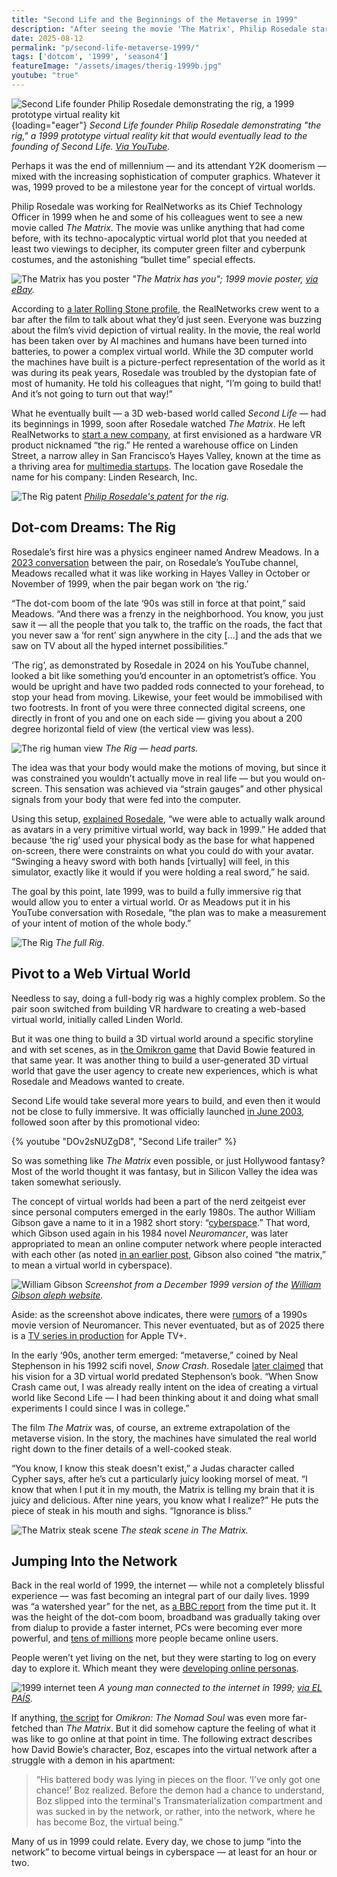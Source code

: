 ```yaml
---
title: "Second Life and the Beginnings of the Metaverse in 1999"
description: "After seeing the movie 'The Matrix', Philip Rosedale started a dot-com company and attempted to build a full-body virtual reality rig. He soon pivoted to creating a virtual world on the Web."
date: 2025-08-12
permalink: "p/second-life-metaverse-1999/"
tags: ['dotcom', '1999', 'season4']
featureImage: "/assets/images/therig-1999b.jpg"
youtube: "true"
---
```


![Second Life founder Philip Rosedale demonstrating the rig, a 1999 prototype virtual reality kit](/assets/images/therig-1999b.jpg){loading="eager"}
*Second Life founder Philip Rosedale demonstrating "the rig," a 1999 prototype virtual reality kit that would eventually lead to the founding of Second Life. [Via YouTube](https://www.youtube.com/watch?v=Ot9hBqtYG6E).*

Perhaps it was the end of millennium — and its attendant Y2K doomerism — mixed with the increasing sophistication of computer graphics. Whatever it was, 1999 proved to be a milestone year for the concept of virtual worlds.

Philip Rosedale was working for RealNetworks as its Chief Technology Officer in 1999 when he and some of his colleagues went to see a new movie called *The Matrix*. The movie was unlike anything that had come before, with its techno-apocalyptic virtual world plot that you needed at least two viewings to decipher, its computer green filter and cyberpunk costumes, and the astonishing “bullet time” special effects.

![The Matrix has you poster](/assets/images/thematrix-has-you-1999.jpg)
*"The Matrix has you"; 1999 movie poster, [via eBay](https://www.ebay.com/itm/166307829363).*

According to [a later Rolling Stone profile](https://www.rollingstone.com/culture/culture-features/inside-second-life-118659/), the RealNetworks crew went to a bar after the film to talk about what they’d just seen. Everyone was buzzing about the film’s vivid depiction of virtual reality. In the movie, the real world has been taken over by AI machines and humans have been turned into batteries, to power a complex virtual world. While the 3D computer world the machines have built is a picture-perfect representation of the world as it was during its peak years, Rosedale was troubled by the dystopian fate of most of humanity. He told his colleagues that night, “I’m going to build that! And it’s not going to turn out that way!”

What he eventually built — a 3D web-based world called *Second Life* — had its beginnings in 1999, soon after Rosedale watched *The Matrix*. He left RealNetworks to [start a new company](https://nwn.blogs.com/nwn/2017/10/philip-rosedale-vr-rig-linden-lab-high-fidelity-second-life.html), at first envisioned as a hardware VR product nicknamed “the rig.” He rented a warehouse office on Linden Street, a narrow alley in San Francisco’s Hayes Valley, known at the time as a thriving area for [multimedia startups](/p/multimedia-gulch-1994/). The location gave Rosedale the name for his company: Linden Research, Inc.

![The Rig patent](/assets/images/therig-patent1.png)
*[Philip Rosedale's patent](https://patentimages.storage.googleapis.com/cd/7b/ea/8b5064125065e4/US7117136.pdf) for the rig.*

## Dot-com Dreams: The Rig

Rosedale’s first hire was a physics engineer named Andrew Meadows. In a [2023 conversation](https://www.youtube.com/watch?v=wMCj_MWMYh8) between the pair, on Rosedale’s YouTube channel, Meadows recalled what it was like working in Hayes Valley in October or November of 1999, when the pair began work on ‘the rig.’

“The dot-com boom of the late ‘90s was still in force at that point,” said Meadows. “And there was a frenzy in the neighborhood. You know, you just saw it — all the people that you talk to, the traffic on the roads, the fact that you never saw a ‘for rent’ sign anywhere in the city […] and the ads that we saw on TV about all the hyped internet possibilities.”

‘The rig’, as demonstrated by Rosedale in 2024 on his YouTube channel, looked a bit like something you’d encounter in an optometrist’s office. You would be upright and have two padded rods connected to your forehead, to stop your head from moving. Likewise, your feet would be immobilised with two footrests. In front of you were three connected digital screens, one directly in front of you and one on each side — giving you about a 200 degree horizontal field of view (the vertical view was less).

![The rig human view](/assets/images/therig-patent2.png)
*The Rig — head parts.*

The idea was that your body would make the motions of moving, but since it was constrained you wouldn’t actually move in real life — but you would on-screen. This sensation was achieved via “strain gauges” and other physical signals from your body that were fed into the computer.

Using this setup, [explained Rosedale](https://www.youtube.com/watch?v=FjSedW7y7Bw), “we were able to actually walk around as avatars in a very primitive virtual world, way back in 1999.” He added that because ‘the rig’ used your physical body as the base for what happened on-screen, there were constraints on what you could do with your avatar. “Swinging a heavy sword with both hands [virtually] will feel, in this simulator, exactly like it would if you were holding a real sword,” he said.

The goal by this point, late 1999, was to build a fully immersive rig that would allow you to enter a virtual world. Or as Meadows put it in his YouTube conversation with Rosedale, “the plan was to make a measurement of your intent of motion of the whole body.”

![The Rig](/assets/images/the-rig-1999c.jpg)
*The full Rig.*

## Pivot to a Web Virtual World

Needless to say, doing a full-body rig was a highly complex problem. So the pair soon switched from building VR hardware to creating a web-based virtual world, initially called Linden World.

But it was one thing to build a 3D virtual world around a specific storyline and with set scenes, as in [the Omikron game](/p/bowie-1999-omikron/) that David Bowie featured in that same year. It was another thing to build a user-generated 3D virtual world that gave the user agency to create new experiences, which is what Rosedale and Meadows wanted to create.

Second Life would take several more years to build, and even then it would not be close to fully immersive. It was officially launched [in June 2003](https://web.archive.org/web/20090719210940/http://lindenlab.com/pressroom/releases/03_06_23), followed soon after by this promotional video:

{% youtube "DOv2sNUZgD8", "Second Life trailer" %}

So was something like *The Matrix* even possible, or just Hollywood fantasy? Most of the world thought it was fantasy, but in Silicon Valley the idea was taken somewhat seriously.

The concept of virtual worlds had been a part of the nerd zeitgeist ever since personal computers emerged in the early 1980s. The author William Gibson gave a name to it in a 1982 short story: “[cyberspace](https://www.britannica.com/topic/cyberspace).” That word, which Gibson used again in his 1984 novel *Neuromancer*, was later appropriated to mean an online computer network where people interacted with each other (as noted [in an earlier post](/p/cyberculture-alice-mary-hilton/), Gibson also coined “the matrix,” to mean a virtual world in cyberspace). 

![William Gibson](/assets/images/screenshot_ver1-n.gif)
*Screenshot from a December 1999 version of the [William Gibson aleph website](http://www.antonraubenweiss.com/gibson/history.html).*

Aside: as the screenshot above indicates, there were [rumors](http://www.antonraubenweiss.com/gibson/neuromovie.html) of a 1990s movie version of Neuromancer. This never eventuated, but as of 2025 there is a [TV series in production](https://en.wikipedia.org/wiki/Neuromancer_(TV_series)) for Apple TV+.

In the early ‘90s, another term emerged: “metaverse,” coined by Neal Stephenson in his 1992 scifi novel, *Snow Crash*. Rosedale [later claimed](https://freakonomics.com/2007/12/philip-rosedale-answers-your-second-life-questions/) that his vision for a 3D virtual world predated Stephenson’s book. “When Snow Crash came out, I was already really intent on the idea of creating a virtual world like Second Life — I had been thinking about it and doing what small experiments I could since I was in college.”

The film *The Matrix* was, of course, an extreme extrapolation of the metaverse vision. In the story, the machines have simulated the real world right down to the finer details of a well-cooked steak.

“You know, I know this steak doesn't exist,” a Judas character called Cypher says, after he’s cut a particularly juicy looking morsel of meat. “I know that when I put it in my mouth, the Matrix is telling my brain that it is juicy and delicious. After nine years, you know what I realize?” He puts the piece of steak in his mouth and sighs. “Ignorance is bliss.”

![The Matrix steak scene](/assets/images/matrix-steak-scene-1999b.jpg)
*The steak scene in The Matrix.*

## Jumping Into the Network

Back in the real world of 1999, the internet — while not a completely blissful experience — was fast becoming an integral part of our daily lives. 1999 was “a watershed year” for the net, as [a BBC report](http://news.bbc.co.uk/1/hi/business/574132.stm) from the time put it. It was the height of the dot-com boom, broadband was gradually taking over from dialup to provide a faster internet, PCs were becoming ever more powerful, and [tens of millions](https://www.internetworldstats.com/emarketing.htm) more people became online users.

People weren’t yet living on the net, but they were starting to log on every day to explore it. Which meant they were [developing online personas](https://cybercultural.com/p/online-identity-bowieworld-1999/).

![1999 internet teen](/assets/images/1999-internet-teen.jpg)
*A young man connected to the internet in 1999; [via EL PAÍS](https://english.elpais.com/lifestyle/2025-01-07/the-internet-hasnt-made-us-bad-we-were-already-like-that-the-mistake-of-yearning-for-the-friendly-online-world-of-20-years-ago.html).*

If anything, [the script](https://omikrongame.blogspot.com/1999/10/nomad-soul-script.html) for *Omikron: The Nomad Soul* was even more far-fetched than *The Matrix*. But it did somehow capture the feeling of what it was like to go online at that point in time. The following extract describes how David Bowie’s character, Boz, escapes into the virtual network after a struggle with a demon in his apartment:

> “His battered body was lying in pieces on the floor. ‘I’ve only got one chance!’ Boz realized. Before the demon had a chance to understand, Boz slipped into the terminal's Transmaterialization compartment and was sucked in by the network, or rather, into the network, where he has become Boz, the virtual being.”

Many of us in 1999 could relate. Every day, we chose to jump “into the network” to become virtual beings in cyberspace — at least for an hour or two.